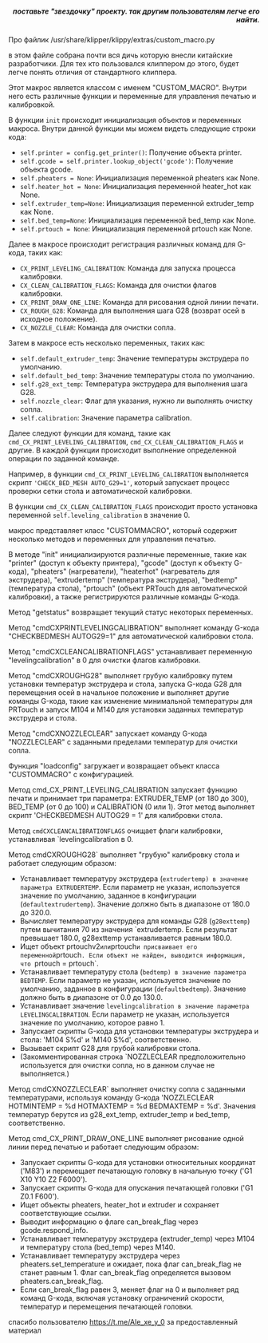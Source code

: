 <h5 align="right">поставьте "звездочку" проекту. так другим пользователям легче его найти.</h5>


Про файлик /usr/share/klipper/klippy/extras/custom_macro.py

в этом файле собрана почти вся дичь которую внесли китайские разработчики. Для тех кто пользовался клиппером до этого, будет легче понять отличия от стандартного клиппера.


Этот макрос является классом с именем "CUSTOM_MACRO". Внутри него есть различные функции и переменные для управления печатью и калибровкой.

В функции `init` происходит инициализация объектов и переменных макроса. Внутри данной функции мы можем видеть следующие строки кода:
- `self.printer = config.get_printer()`: Получение объекта printer.
- `self.gcode = self.printer.lookup_object('gcode')`: Получение объекта gcode.
- `self.pheaters = None`: Инициализация переменной pheaters как None.
- `self.heater_hot = None`: Инициализация переменной heater_hot как None.
- `self.extruder_temp=None`: Инициализация переменной extruder_temp как None.
- `self.bed_temp=None`: Инициализация переменной bed_temp как None.
- `self.prtouch = None`: Инициализация переменной prtouch как None.

Далее в макросе происходит регистрация различных команд для G-кода, таких как:
- `CX_PRINT_LEVELING_CALIBRATION`: Команда для запуска процесса калибровки.
- `CX_CLEAN_CALIBRATION_FLAGS`: Команда для очистки флагов калибровки.
- `CX_PRINT_DRAW_ONE_LINE`: Команда для рисования одной линии печати.
- `CX_ROUGH_G28`: Команда для выполнения шага G28 (возврат осей в исходное положение).
- `CX_NOZZLE_CLEAR`: Команда для очистки сопла.

Затем в макросе есть несколько переменных, таких как:
- `self.default_extruder_temp`: Значение температуры экструдера по умолчанию.
- `self.default_bed_temp`: Значение температуры стола по умолчанию.
- `self.g28_ext_temp`: Температура экструдера для выполнения шага G28.
- `self.nozzle_clear`: Флаг для указания, нужно ли выполнять очистку сопла.
- `self.calibration`: Значение параметра calibration.

Далее следуют функции для команд, такие как `cmd_CX_PRINT_LEVELING_CALIBRATION`, `cmd_CX_CLEAN_CALIBRATION_FLAGS` и другие. В каждой функции происходит выполнение определенной операции по заданной команде.

Например, в функции `cmd_CX_PRINT_LEVELING_CALIBRATION` выполняется скрипт `'CHECK_BED_MESH AUTO_G29=1'`, который запускает процесс проверки сетки стола и автоматической калибровки.

В функции `cmd_CX_CLEAN_CALIBRATION_FLAGS` происходит просто установка переменной `self.leveling_calibration` в значение 0.

макрос представляет класс "CUSTOMMACRO", который содержит несколько методов и переменных для управления печатью.

В методе "init" инициализируются различные переменные, такие как "printer" (доступ к объекту принтера), "gcode" (доступ к объекту G-кода), "pheaters" (нагреватели), "heaterhot" (нагреватель для экструдера), "extrudertemp" (температура экструдера), "bedtemp" (температура стола), "prtouch" (объект PRTouch для автоматической калибровки), а также регистрируются различные команды G-кода.

Метод "getstatus" возвращает текущий статус некоторых переменных.

Метод "cmdCXPRINTLEVELINGCALIBRATION" выполняет команду G-кода "CHECKBEDMESH AUTOG29=1" для автоматической калибровки стола.

Метод "cmdCXCLEANCALIBRATIONFLAGS" устанавливает переменную "levelingcalibration" в 0 для очистки флагов калибровки.

Метод "cmdCXROUGHG28" выполняет грубую калибровку путем установки температур экструдера и стола, запуска G-кода G28 для перемещения осей в начальное положение и выполняет другие команды G-кода, такие как изменение минимальной температуры для PRTouch и запуск M104 и M140 для установки заданных температур экструдера и стола.

Метод "cmdCXNOZZLECLEAR" запускает команду G-кода "NOZZLECLEAR" с заданными пределами температур для очистки сопла.

Функция "loadconfig" загружает и возвращает объект класса "CUSTOMMACRO" с конфигурацией.

Метод cmd_CX_PRINT_LEVELING_CALIBRATION запускает функцию печати и принимает три параметра: EXTRUDER_TEMP (от 180 до 300), BED_TEMP (от 0 до 100) и CALIBRATION (0 или 1). Этот метод выполняет скрипт 'CHECKBEDMESH AUTOG29 = 1' для калибровки стола.

Метод `cmdCXCLEANCALIBRATIONFLAGS` очищает флаги калибровки, устанавливая `levelingcalibration в 0.

Метод cmdCXROUGHG28` выполняет "грубую" калибровку стола и работает следующим образом:
- Устанавливает температуру экструдера (`extrudertemp) в значение параметра EXTRUDERTEMP`. Если параметр не указан, используется значение по умолчанию, заданное в конфигурации (`defaultextrudertemp`). Значение должно быть в диапазоне от 180.0 до 320.0.
- Вычисляет температуру экструдера для команды G28 (`g28exttemp`) путем вычитания 70 из значения `extrudertemp. Если результат превышает 180.0, g28exttemp устанавливается равным 180.0.
- Ищет объект prtouchv2` или `prtouch` и присваивает его переменной `prtouch`. Если объект не найден, выводится информация, что `prtouch = prtouch`.
- Устанавливает температуру стола (`bedtemp) в значение параметра BEDTEMP`. Если параметр не указан, используется значение по умолчанию, заданное в конфигурации (`defaultbedtemp`). Значение должно быть в диапазоне от 0.0 до 130.0.
- Устанавливает значение `levelingcalibration в значение параметра LEVELINGCALIBRATION`. Если параметр не указан, используется значение по умолчанию, которое равно 1.
- Запускает скрипты G-кода для установки температуры экструдера и стола: 'M104 S%d' и 'M140 S%d', соответственно.
- Вызывает скрипт G28 для грубой калибровки стола.
- (Закомментированная строка `NOZZLECLEAR предположительно используется для очистки сопла, но в данном случае не выполняется.)

Метод cmdCXNOZZLECLEAR` выполняет очистку сопла с заданными температурами, используя команду G-кода 'NOZZLECLEAR HOTMINTEMP = %d HOTMAXTEMP = %d BEDMAXTEMP = %d'. Значения температур берутся из g28_ext_temp, extruder_temp и bed_temp, соответственно.

Метод cmd_CX_PRINT_DRAW_ONE_LINE выполняет рисование одной линии перед печатью и работает следующим образом:
- Запускает скрипты G-кода для установки относительных координат ('M83') и перемещает печатающую головку в начальную точку ('G1 X10 Y10 Z2 F6000').
- Запускает скрипты G-кода для опускания печатающей головки ('G1 Z0.1 F600').
- Ищет объекты pheaters, heater_hot и extruder и сохраняет соответствующие ссылки.
- Выводит информацию о флаге can_break_flag через gcode.respond_info.
- Устанавливает температуру экструдера (extruder_temp) через M104 и температуру стола (bed_temp) через M140.
- Устанавливает температуру экструдера через pheaters.set_temperature и ожидает, пока флаг can_break_flag не станет равным 1. Флаг can_break_flag определяется вызовом pheaters.can_break_flag.
- Если can_break_flag равен 3, меняет флаг на 0 и выполняет ряд команд G-кода, включая установку ограничений скорости, температур и перемещения печатающей головки.


спасибо пользователю https://t.me/Ale_xe_y_0 за предоставленный материал
